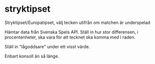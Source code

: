 # stryktipset
Stryktipset/Europatipset, välj tecken utifrån om matchen är underspelad

Hämtar data från Svenska Spels API. Ställ in hur stor differensen, i procentenheter, ska vara för att tecknet ska komma med i raden.

Ställ in "lågoddsare" under ett visst värde.

Enbart konsoll än så länge.

